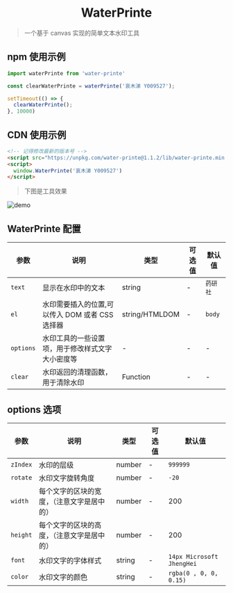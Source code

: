 <h1 align="center">
	WaterPrinte
</h1>

> 一个基于 canvas 实现的简单文本水印工具

## npm 使用示例

```js
import waterPrinte from 'water-printe'

const clearWaterPrinte = waterPrinte('哀木涕 Y009527');

setTimeout(() => {
  clearWaterPrinte();
}, 10000)
```

## CDN 使用示例

```html
<!-- 记得修改最新的版本号 -->
<script src="https://unpkg.com/water-printe@1.1.2/lib/water-printe.min.js"></script>
<script>
  window.WaterPrinte('哀木涕 Y009527')
</script>
```

> 下图是工具效果

![demo](http://chuantu.xyz/t6/727/1586409738x1031866013.png)


## WaterPrinte 配置

| 参数 | 说明 | 类型 | 可选值 | 默认值 |
| ---- | ---- | ---- | ---- | ---- |
| `text` | 显示在水印中的文本 | string | - | `药研社` |
| `el` | 水印需要插入的位置,可以传入 DOM 或者 CSS 选择器 | string/HTMLDOM | - | `body` |
| `options` | 水印工具的一些设置项，用于修改样式文字大小密度等 | - | - | - |
| `clear` | 水印返回的清理函数，用于清除水印 | Function | - | - |

## options 选项


| 参数 | 说明 | 类型 | 可选值 | 默认值 |
| ---- | ---- | ---- | ---- | ---- |
| `zIndex` | 水印的层级 | number | - | `999999` |
| `rotate` | 水印文字旋转角度 | number | - | `-20` |
| `width` | 每个文字的区块的宽度，（注意文字是居中的） | number | - | 200 |
| `height` | 每个文字的区块的高度，（注意文字是居中的） | number | - | 200 |
| `font` | 水印文字的字体样式 | string | - | `14px Microsoft JhengHei` |
| `color` | 水印文字的颜色 | string | - | `rgba(0 , 0, 0, 0.15)` |

